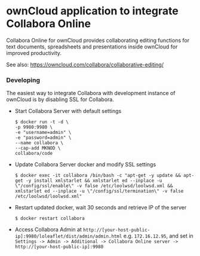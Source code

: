 ownCloud application to integrate Collabora Online
==================================================

Collabora Online for ownCloud provides collaborating editing functions for text documents, spreadsheets and presentations inside ownCloud for improved productivity.

See also: https://owncloud.com/collabora/collaborative-editing/

### Developing

The easiest way to integrate Collabora with development instance of ownCloud is by disabling SSL for Collabora.

- Start Collabora Server with default settings

    ```
    $ docker run -t -d \
    -p 9980:9980 \
    -e "username=admin" \
    -e "password=admin" \
    --name collabora \
    --cap-add MKNOD \
    collabora/code
    ```

- Update Collabora Server docker and modify SSL settings

    ```
    $ docker exec -it collabora /bin/bash -c "apt-get -y update && apt-get -y install xmlstarlet && xmlstarlet ed --inplace -u \"/config/ssl/enable\" -v false /etc/loolwsd/loolwsd.xml && xmlstarlet ed --inplace -u \"/config/ssl/termination\" -v false /etc/loolwsd/loolwsd.xml"
    ```

- Restart updated docker, wait 30 seconds and retrieve IP of the server

    ```
    $ docker restart collabora
    ```

- Access Collabora Admin at `http://[your-host-public-ip]:9980/loleaflet/dist/admin/admin.html` e.g. `172.16.12.95`, and set in `Settings -> Admin -> Additional -> Collabora Online server -> http://[your-host-public-ip]:9980`